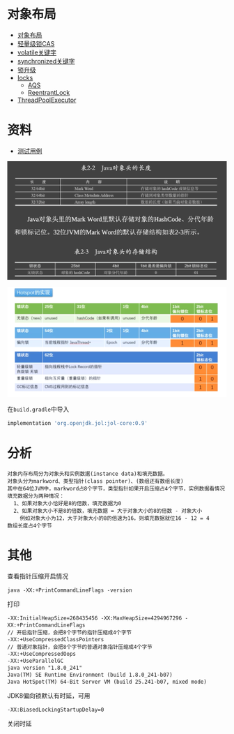 # 对象布局

- [对象布局](ObjectLayout.md)
- [轻量级锁CAS](CompareAndSwap.md)
- [volatile关键字](Volatile.md)
- [synchronized关键字](Synchronized.md)
- [锁升级](LockUpgrade.md)
- [locks](../../../../../../../../src/java.base/share/classes/java/util/concurrent/locks)
  - [AQS](AQS.md)
  - [ReentrantLock](ReentrantLock.md)
- [ThreadPoolExecutor](ThreadPoolExecutor.md)

# 资料

- [测试用例](../../../test/java/cool/zzy/java/util/concurrent/ObjectLayoutTest.java)
  
![对象布局图](static/image/对象布局.png)
  
![MarkWord布局图](static/image/对象markword.png)

在`build.gradle`中导入

```groovy
implementation 'org.openjdk.jol:jol-core:0.9'
```

# 分析

    对象内存布局分为对象头和实例数据(instance data)和填充数据。
    对象头分为markword、类型指针(class pointer)、(数组还有数组长度)
    其中在64位JVM中，markword占8个字节，类型指针如果开启压缩占4个字节，实例数据看情况
    填充数据分为两种情况：
      1、如果对象大小恰好是8的倍数，填充数据为0
      2、如果对象大小不是8的倍数，填充数据 = 大于对象大小的8的倍数 - 对象大小
        例如对象大小为12，大于对象大小的8的倍速为16，则填充数据就位16 - 12 = 4
    数组长度占4个字节

# 其他

查看指针压缩开启情况

```shell script
java -XX:+PrintCommandLineFlags -version
```

打印

```
-XX:InitialHeapSize=268435456 -XX:MaxHeapSize=4294967296 -XX:+PrintCommandLineFlags
// 开启指针压缩，会把8个字节的指针压缩成4个字节 
-XX:+UseCompressedClassPointers
// 普通对象指针，会把8个字节的普通对象指针压缩成4个字节 
-XX:+UseCompressedOops
-XX:+UseParallelGC 
java version "1.8.0_241"
Java(TM) SE Runtime Environment (build 1.8.0_241-b07)
Java HotSpot(TM) 64-Bit Server VM (build 25.241-b07, mixed mode)
```

JDK8偏向锁默认有时延，可用

```shell script
-XX:BiasedLockingStartupDelay=0
```

关闭时延